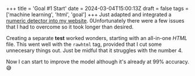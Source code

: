 +++
title = 'Goal #1 Start'
date = 2024-03-04T15:00:13Z
draft = false
tags = ['machine learning', 'html', 'goal']
+++
Just adapted and integrated a [numeric detector into my website](projects/detector/detector/).
0Unfortunately there were a few issues that I had to overcome so it took longer than desired.

Creating a separate **test** worked wonders, starting with an all-in-one *HTML* file. This went well with the `rawhtml` tag, provided that I cut some unnecesary things out.
Just be midful that it struggles with the number 4.

Now I can start to improve the model although it's already at 99% accuracy. 😅️
